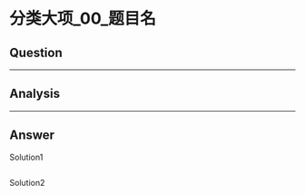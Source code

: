 # 分类大项_00_题目名


## Question


----

## Analysis


----

## Answer
Solution1
```python

```

Solution2
```python

```